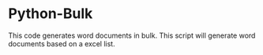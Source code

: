 # Python-Bulk

This code generates word documents in bulk. This script will generate word documents based on a excel list.
